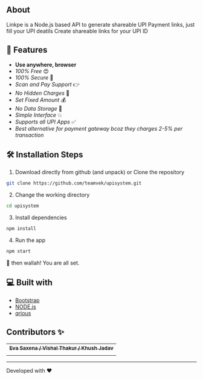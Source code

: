 ## About

Linkpe is a Node.js based API to generate shareable UPI Payment links, just fill your UPI deatils Create shareable links for your UPI ID


## 🧐 Features

- **Use anywhere, browser**
- _100% Free_ 😍
- _100% Secure_ 🔐
- _Scan and Pay Support_ 👉
- _No Hidden Charges_ 🚫
- _Set Fixed Amount_ 💰
- _No Data Storage_ 🎉
- _Simple Interface_ 💥
- _Supports all UPI Apps_ ✅
- _Best alternative for payment gateway bcoz they charges 2-5% per transaction_

## 🛠️ Installation Steps

1. Download directly from github (and unpack) or Clone the repository

```bash
git clone https://github.com/teamvek/upisystem.git
```

2. Change the working directory

```bash
cd upisystem
```

3. Install dependencies

```bash
npm install
```

4. Run the app

```bash
npm start
```

🌟 then wallah! You are all set.




## 💻 Built with

- [Bootstrap](https://www.getbootstrap.com/)
- [NODE.js](https://www.axios.com)
- [qrious](https://jquery.com/)



## Contributors ✨

<table>
	<tr>
		<th align="center">
				<a href="https://github.com/teamvek">
					<sub><b>Eva Saxena / Vishal Thakur / Khush Jadav</b></sub>
				</a>
		</th>
  	</tr>
 	<tr>
		<td align="center">
			<a href="https://github.com/teamvek">
<!-- 				<img src="https://i.ibb.co/CMY66Cx/323700069-177282064913212-7803930868246212720-n.jpg" alt=""/> -->
			</a>
		</td>
	</tr>
</table>



<p align="center">  
<hr>Developed with ❤️
</p>
